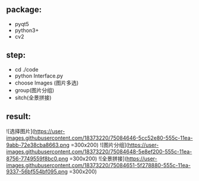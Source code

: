 ## package: 
* pyqt5
* python3+
* cv2

## step:
* cd ./code
* python Interface.py
* choose Images (图片多选)
* group(图片分组)
* sitch(全景拼接)

## result:
![选择图片](https://user-images.githubusercontent.com/18373220/75084646-5cc52e80-555c-11ea-9abb-72e38cba8663.png =300x200)
![图片分组](https://user-images.githubusercontent.com/18373220/75084648-5e8ef200-555c-11ea-8756-7749559f8bc0.png =300x200)
![全景拼接](https://user-images.githubusercontent.com/18373220/75084651-5f278880-555c-11ea-9337-56bf554bf095.png =300x200)
